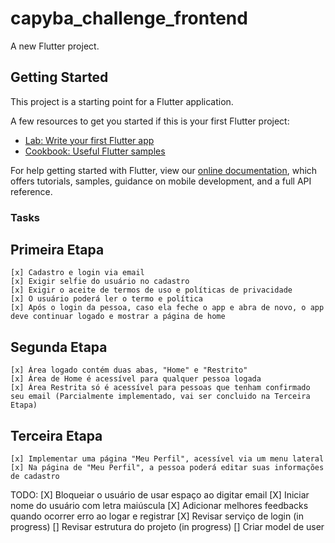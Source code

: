 # capyba_challenge_frontend

A new Flutter project.

## Getting Started

This project is a starting point for a Flutter application.

A few resources to get you started if this is your first Flutter project:

- [Lab: Write your first Flutter app](https://flutter.dev/docs/get-started/codelab)
- [Cookbook: Useful Flutter samples](https://flutter.dev/docs/cookbook)

For help getting started with Flutter, view our
[online documentation](https://flutter.dev/docs), which offers tutorials,
samples, guidance on mobile development, and a full API reference.

### Tasks
  ## Primeira Etapa
    [x] Cadastro e login via email
    [x] Exigir selfie do usuário no cadastro
    [x] Exigir o aceite de termos de uso e políticas de privacidade
    [x] O usuário poderá ler o termo e política
    [x] Após o login da pessoa, caso ela feche o app e abra de novo, o app deve continuar logado e mostrar a página de home
  
  ## Segunda Etapa
    [x] Área logado contém duas abas, "Home" e "Restrito"
    [x] Área de Home é acessível para qualquer pessoa logada
    [x] Área Restrita só é acessível para pessoas que tenham confirmado seu email (Parcialmente implementado, vai ser concluido na Terceira Etapa)

  ## Terceira Etapa
    [x] Implementar uma página "Meu Perfil", acessível via um menu lateral
    [x] Na página de "Meu Perfil", a pessoa poderá editar suas informações de cadastro

TODO:
  [X] Bloqueiar o usuário de usar espaço ao digitar email
  [X] Iniciar nome do usuário com letra maiúscula
  [X] Adicionar melhores feedbacks quando ocorrer erro ao logar e registrar
  [X] Revisar serviço de login (in progress)
  [] Revisar estrutura do projeto (in progress)
  [] Criar model de user